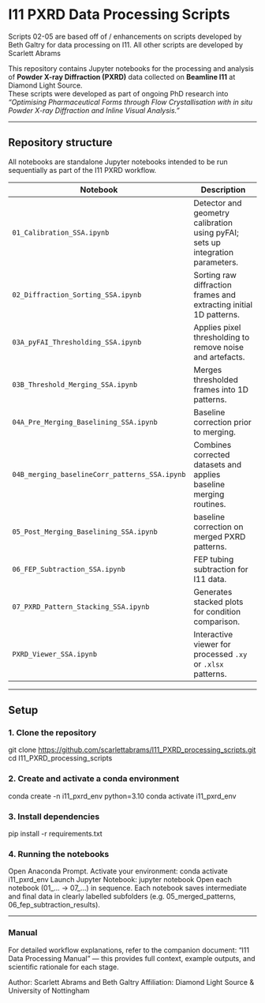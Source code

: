 # I11 PXRD Data Processing Scripts

Scripts 02-05 are based off of / enhancements on scripts developed by Beth Galtry for data processing on I11. All other scripts are developed by Scarlett Abrams

This repository contains Jupyter notebooks for the processing and analysis of **Powder X-ray Diffraction (PXRD)** data collected on **Beamline I11** at Diamond Light Source.  
These scripts were developed as part of ongoing PhD research into *“Optimising Pharmaceutical Forms through Flow Crystallisation with in situ Powder X-ray Diffraction and Inline Visual Analysis.”*

---

## Repository structure

All notebooks are standalone Jupyter notebooks intended to be run sequentially as part of the I11 PXRD workflow.

| Notebook | Description |
|-----------|--------------|
| `01_Calibration_SSA.ipynb` | Detector and geometry calibration using pyFAI; sets up integration parameters. |
| `02_Diffraction_Sorting_SSA.ipynb` | Sorting raw diffraction frames and extracting initial 1D patterns. |
| `03A_pyFAI_Thresholding_SSA.ipynb` | Applies pixel thresholding to remove noise and artefacts. |
| `03B_Threshold_Merging_SSA.ipynb` | Merges thresholded frames into 1D patterns. |
| `04A_Pre_Merging_Baselining_SSA.ipynb` | Baseline correction prior to merging. |
| `04B_merging_baselineCorr_patterns_SSA.ipynb` | Combines corrected datasets and applies baseline merging routines. |
| `05_Post_Merging_Baselining_SSA.ipynb` | baseline correction on merged PXRD patterns. |
| `06_FEP_Subtraction_SSA.ipynb` | FEP tubing subtraction for I11 data. |
| `07_PXRD_Pattern_Stacking_SSA.ipynb` | Generates stacked plots for condition comparison. |
| `PXRD_Viewer_SSA.ipynb` | Interactive viewer for processed `.xy` or `.xlsx` patterns. |

---

## Setup

### 1. Clone the repository

git clone https://github.com/scarlettabrams/I11_PXRD_processing_scripts.git
cd I11_PXRD_processing_scripts

### 2. Create and activate a conda environment
conda create -n i11_pxrd_env python=3.10
conda activate i11_pxrd_env

### 3. Install dependencies 
pip install -r requirements.txt

### 4. Running the notebooks
Open Anaconda Prompt.
Activate your environment:
  conda activate i11_pxrd_env
Launch Jupyter Notebook:
  jupyter notebook
Open each notebook (01_... → 07_...) in sequence.
Each notebook saves intermediate and final data in clearly labelled subfolders (e.g. 05_merged_patterns, 06_fep_subtraction_results).

---

### Manual

For detailed workflow explanations, refer to the companion document:
“I11 Data Processing Manual” — this provides full context, example outputs, and scientific rationale for each stage.

Author: Scarlett Abrams and Beth Galtry 
Affiliation: Diamond Light Source & University of Nottingham

